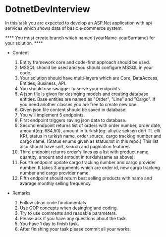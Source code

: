 # DotnetDevInterview

In this task you are expected to develop an ASP.Net application with api services which shows data of basic e-commerce system. 

**** You must create branch which named {yourName-yourSurname} for your solution. ****

- Content 
  1) Entity framework core and code-first approach should be used. 
  2) MSSQL should be used and you should configure MSSQL in your code.  
  3) Your solution should have multi-layers which are Core, DataAccess, Entities, Business, API.  
  4) You should use swagger to serve your endpoints. 
  5) A json file is given for desinging models and creating database entities. Base entities are named as "Order", "Line" and "Cargo". If you need another classes you are free to create new one. 
  6) Given json file content should be saved in database. 
  7) You will implement 5 endpoints. 
  8) First endpoint triggers saving json data to database. 
  9) Second endpoint returns list of orders with order number, order date, amount(eg: 684,50), amount in turkish(eg: altıyüz seksen dört TL elli KR), status in turkish name, order source, cargo tracking number and cargo name. (Status enums given as status.txt in this repo.) This list also should have sort, search and pagination features. 
  10) Third endpoint returns order's lines as a list with product name, quantity, amount and amount in turkish(same as above).
  11) Fourth endpoint update cargo tracking number and cargo provider number. It takes 3 arguments which are order id, new cargo tracking number and cargo provider name. 
  12) Fifth endpoint should return best selling products with name and avarage monthly selling frequency. 


- Remarks
  1) Follow clean code fundamentals.
  2) Use OOP concepts when desinging and coding. 
  3) Try to use comments and readable parameters.  
  4) Please ask if you have any questions about the task. 
  5) You have 1 day to finish task. 
  6) After finishing your task please commit all your works. 

